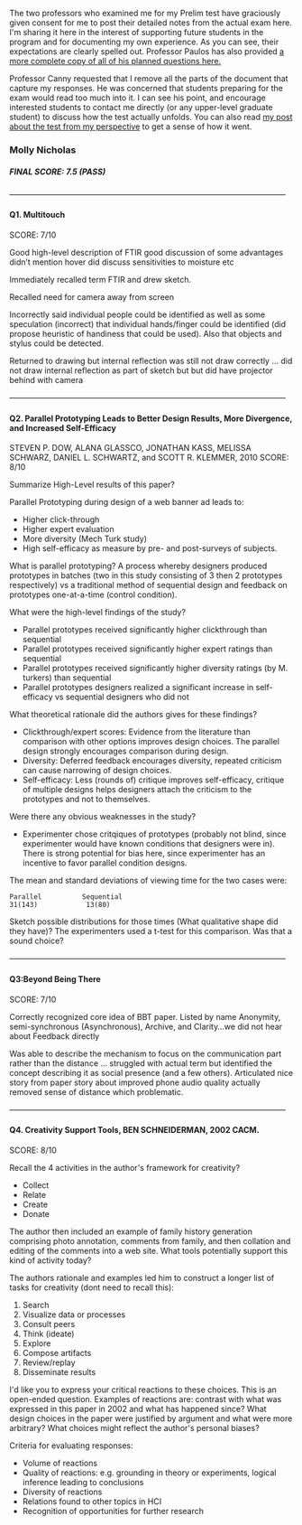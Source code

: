 The two professors who examined me for my Prelim test have graciously given consent for me to post their detailed notes from the actual exam here. I'm sharing it here in the interest of supporting future students in the program and for documenting my own experience. As you can see, their expectations are clearly spelled out. Professor Paulos has also provided [a more complete copy of all of his planned questions here.](http://www.paulos.net/teaching/prelims/Eric_Paulos_Prelim_Fall_2017_Questions.pdf)

Professor Canny requested that I remove all the parts of the document that capture my responses. He was concerned that students preparing for the exam would read too much into it. I can see his point, and encourage interested students to contact me directly (or any upper-level graduate student) to discuss how the test actually unfolds. You can also read [my post about the test from my perspective](https://molecule.github.io/post/prelims%20from%20my%20perspective/) to get a sense of how it went.



### Molly Nicholas	

##### FINAL SCORE: 7.5 (PASS)

———————————————————————————————————

#### Q1. Multitouch
SCORE: 7/10


Good high-level description of FTIR
good discussion of some advantages
didn’t mention hover
did discuss sensitivities to moisture etc

Immediately recalled term FTIR and drew sketch.  

Recalled need for camera away from screen

Incorrectly said individual people could be identified as well as some speculation (incorrect) that individual hands/finger could be identified (did propose heuristic of handiness that could be used).  Also that objects and stylus could be detected.   

Returned to drawing but internal reflection was still not draw correctly … did not draw internal reflection as part of sketch but but did have projector behind with camera


———————————————————————————————————


#### Q2. Parallel Prototyping Leads to Better Design Results, More Divergence, and Increased Self-Efficacy
STEVEN P. DOW, ALANA GLASSCO, JONATHAN KASS, MELISSA SCHWARZ, DANIEL L. SCHWARTZ, and SCOTT R. KLEMMER, 2010
SCORE: 8/10

Summarize High-Level results of this paper?

Parallel Prototyping during design of a web banner ad leads to:
- Higher click-through
- Higher expert evaluation
- More diversity (Mech Turk study)
- High self-efficacy as measure by pre- and post-surveys of subjects.

What is parallel prototyping? 
A process whereby designers produced prototypes in batches (two in this study consisting of 3 then 2 prototypes respectively)
vs a traditional method of sequential design and feedback on prototypes one-at-a-time (control condition).

What were the high-level findings of the study?
- Parallel prototypes received significantly higher clickthrough than sequential
- Parallel prototypes received significantly higher expert ratings than sequential
- Parallel prototypes received significantly higher diversity ratings (by M. turkers) than sequential
- Parallel prototypes designers realized a significant increase in self-efficacy vs sequential designers who did not


What theoretical rationale did the authors gives for these findings?
- Clickthrough/expert scores: Evidence from the literature than comparison with other options improves design choices. The parallel
design strongly encourages comparison during design. 
- Diversity: Deferred feedback encourages diversity, repeated criticism can cause narrowing of design choices. 
- Self-efficacy: Less (rounds of) critique improves self-efficacy, critique of multiple designs helps designers attach the criticism
to the prototypes and not to themselves.


Were there any obvious weaknesses in the study?
- Experimenter chose critqiques of prototypes (probably not blind, since
experimenter would have known conditions that designers were in). There
is strong potential for bias here, since experimenter has an incentive
to favor parallel condition designs.

The mean and standard deviations of viewing time for the two cases were:
```
Parallel          Sequential
31(143)            13(80)
```
Sketch possible distributions for those times (What qualitative shape did they have)? 
The experimenters used a t-test for this comparison. Was that a sound choice?


———————————————————————————————————


#### Q3:Beyond Being There
SCORE: 7/10

Correctly recognized core idea of BBT paper. Listed by name Anonymity, semi-synchronous (Asynchronous), Archive, and Clarity…we did not hear about Feedback directly

Was able to describe the mechanism to focus on the communication part rather than the distance … struggled with actual term but identified the concept describing it as social presence (and a few others). Articulated nice story from paper story about improved phone audio quality actually removed sense of distance which problematic. 


———————————————————————————————————

#### Q4. Creativity Support Tools, BEN SCHNEIDERMAN, 2002 CACM. 
SCORE: 8/10


Recall the 4 activities in the author's framework for creativity?
- Collect
- Relate
- Create
- Donate


The author then included an example of family history generation
comprising photo annotation, comments from family, and then collation
and editing of the comments into a web site. What tools potentially
support this kind of activity today?


The authors rationale and examples led him to construct a longer list of tasks
for creativity (dont need to recall this):

1) Search
2) Visualize data or processes
3) Consult peers
4) Think (ideate)
5) Explore
6) Compose artifacts
7) Review/replay
8) Disseminate results

I'd like you to express your critical reactions to these choices. This is an open-ended question. Examples of reactions are:
contrast with what was expressed in this paper in 2002 and what has happened since? What design choices in the paper were
justified by argument and what were more arbitrary? What choices might reflect the author's personal biases?

Criteria for evaluating responses:
- Volume of reactions
- Quality of reactions: e.g. grounding in theory or experiments, logical inference leading to conclusions
- Diversity of reactions
- Relations found to other topics in HCI
- Recognition of opportunities for further research
